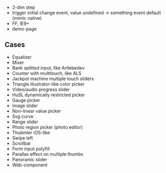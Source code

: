 * 2-dim step
* trigger initial change event, value undefined → something event default (mimic native)
* FF, IE9+
* demo-page

## Cases

* Equalizer
* Mixer
* Bank splitted input, like Artlebedev
* Counter with multitouch, like ALS
* Jackpot machine multiple touch sliders
* Triangle illustrator-like color picker
* Video/audio progress slider
* HuSL dynamically restricted picker
* Gauge picker
* Image slider
* Non-linear value picker
* Svg curve
* Range slider
* Photo region picker (photo editor)
* Thubmler iOS-like
* Swipe left
* Scrollbar
* Form input polyfill
* Parallax effect on multiple thumbs
* Panoramic slider
* Web-component